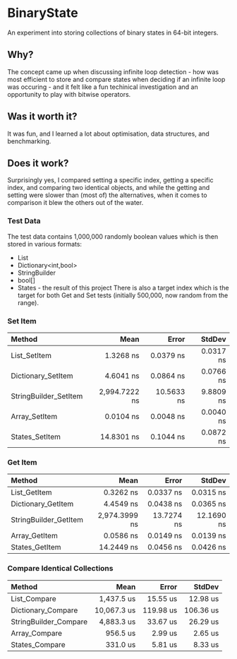 # BinaryState
An experiment into storing collections of binary states in 64-bit integers.

## Why?
The concept came up when discussing infinite loop detection - how was most efficient to store and compare states when deciding if an infinite loop was occuring - and it felt like a fun techinical investigation and an opportunity to play with bitwise operators.

## Was it worth it?
It was fun, and I learned a lot about optimisation, data structures, and benchmarking.

## Does it work?
Surprisingly yes, I compared setting a specific index, getting a specific index, and comparing two identical objects, and while the getting and setting were slower than (most of) the alternatives, when it comes to comparison it blew the others out of the water.

### Test Data
The test data contains 1,000,000 randomly boolean values which is then stored in various formats:
* List<bool>
* Dictionary<int,bool>
* StringBuilder
* bool[]
* States - the result of this project
There is also a target index which is the target for both Get and Set tests (initially 500,000, now random from the range).

### Set Item
| Method | Mean | Error | StdDev
| :----------------------   | --------------:   | -----------:  | ----------:
| List_SetItem | 1.3268 ns | 0.0379 ns | 0.0317 ns
| Dictionary_SetItem | 4.6041 ns | 0.0864 ns | 0.0766 ns
| StringBuilder_SetItem | 2,994.7222 ns | 10.5633 ns | 9.8809 ns
| Array_SetItem | 0.0104 ns | 0.0048 ns | 0.0040 ns
| States_SetItem | 14.8301 ns | 0.1044 ns | 0.0872 ns

### Get Item
| Method | Mean | Error | StdDev
| :----------------------   | --------------:   | -----------:  | ----------:
| List_GetItem | 0.3262 ns | 0.0337 ns | 0.0315 ns
| Dictionary_GetItem | 4.4549 ns | 0.0438 ns | 0.0365 ns
| StringBuilder_GetItem | 2,974.3999 ns | 13.7274 ns | 12.1690 ns
| Array_GetItem | 0.0586 ns | 0.0149 ns | 0.0139 ns
| States_GetItem | 14.2449 ns | 0.0456 ns | 0.0426 ns

### Compare Identical Collections
| Method | Mean | Error | StdDev
| :----------------------   | --------------:   | -----------:  | ----------:
| List_Compare | 1,437.5 us | 15.55 us | 12.98 us
| Dictionary_Compare | 10,067.3 us | 119.98 us | 106.36 us
| StringBuilder_Compare | 4,883.3 us | 33.67 us | 26.29 us
| Array_Compare | 956.5 us | 2.99 us | 2.65 us
| States_Compare | 331.0 us | 5.81 us | 8.33 us 

